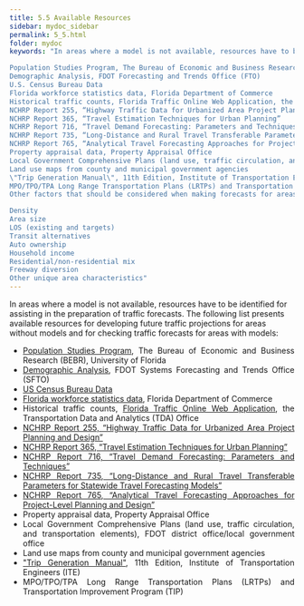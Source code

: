 ```yaml
---
title: 5.5 Available Resources
sidebar: mydoc_sidebar
permalink: 5_5.html
folder: mydoc
keywords: "In areas where a model is not available, resources have to be identified for assisting in the preparation of traffic forecasts. The following list presents available resources for developing future traffic projections for areas without models and for checking traffic forecasts for areas with models:

Population Studies Program, The Bureau of Economic and Business Research (BEBR), University of Florida
Demographic Analysis, FDOT Forecasting and Trends Office (FTO)
U.S. Census Bureau Data
Florida workforce statistics data, Florida Department of Commerce
Historical traffic counts, Florida Traffic Online Web Application, the Transportation Data and Analytics (TDA) Office
NCHRP Report 255, “Highway Traffic Data for Urbanized Area Project Planning and Design”
NCHRP Report 365, “Travel Estimation Techniques for Urban Planning”
NCHRP Report 716, “Travel Demand Forecasting: Parameters and Techniques”
NCHRP Report 735, “Long-Distance and Rural Travel Transferable Parameters for Statewide Travel Forecasting Models”
NCHRP Report 765, “Analytical Travel Forecasting Approaches for Project-Level Planning and Design”
Property appraisal data, Property Appraisal Office
Local Government Comprehensive Plans (land use, traffic circulation, and transportation elements), FDOT district office/local government office
Land use maps from county and municipal government agencies
\"Trip Generation Manual\", 11th Edition, Institute of Transportation Engineers (ITE)
MPO/TPO/TPA Long Range Transportation Plans (LRTPs) and Transportation Improvement Program (TIP)
Other factors that should be considered when making forecasts for areas without a travel demand model include the following:

Density
Area size
LOS (existing and targets)
Transit alternatives
Auto ownership
Household income
Residential/non-residential mix
Freeway diversion
Other unique area characteristics"
---
```


<style>
  div{text-align: justify;}
</style>

In areas where a model is not available, resources have to be identified for assisting in the preparation of traffic forecasts. The following list presents available resources for developing future traffic projections for areas without models and for checking traffic forecasts for areas with models:

<div id="red-square">
    <ul>
        <li><a href="https://bebr.ufl.edu/population/" target="_blank">Population Studies Program</a>, The Bureau of Economic and Business Research (BEBR), University of Florida</li>
        <li><a href="http://www.fdot.gov/planning/demographic/" target="_blank">Demographic Analysis</a>, FDOT Systems Forecasting and Trends Office (SFTO)</li>
        <li><a href="https://data.census.gov/" target="_blank">US Census Bureau Data</a></li>
        <li><a href="https://www.floridajobs.org/workforce-statistics/workforce-statistics-data-releases/latest-statistics" target="_blank">Florida workforce statistics data</a>, Florida Department of Commerce</li>
        <li>Historical traffic counts, <a href="https://tdaappsprod.dot.state.fl.us/fto/" target="_blank">Florida Traffic Online Web Application</a>, the Transportation Data and Analytics (TDA) Office</li>
        <li><a href="https://onlinepubs.trb.org/Onlinepubs/nchrp/nchrp_rpt_255.pdf" target="_blank">NCHRP Report 255, “Highway Traffic Data for Urbanized Area Project Planning and Design”</a></li>
        <li><a href="https://onlinepubs.trb.org/onlinepubs/nchrp/nchrp_rpt_365.pdf" target="_blank">NCHRP Report 365, “Travel Estimation Techniques for Urban Planning”</a></li>
        <li><a href="https://nap.nationalacademies.org/catalog/14665/travel-demand-forecasting-parameters-and-techniques" target="_blank">NCHRP Report 716, “Travel Demand Forecasting: Parameters and Techniques”</a></li>
        <li><a href="https://nap.nationalacademies.org/catalog/22661/long-distance-and-rural-travel-transferable-parameters-for-statewide-travel-forecasting-models" target="_blank">NCHRP Report 735, “Long-Distance and Rural Travel Transferable Parameters for Statewide Travel Forecasting Models”</a></li>
        <li><a href="https://nap.nationalacademies.org/catalog/22366/analytical-travel-forecasting-approaches-for-project-level-planning-and-design" target="_blank">NCHRP Report 765, “Analytical Travel Forecasting Approaches for Project-Level Planning and Design”</a></li>
        <li>Property appraisal data, Property Appraisal Office</li>
        <li>Local Government Comprehensive Plans (land use, traffic circulation, and transportation elements), FDOT district office/local government office</li>
        <li>Land use maps from county and municipal government agencies</li>
        <li><a href="https://www.ite.org/technical-resources/topics/trip-and-parking-generation/" target="_blank">"Trip Generation Manual"</a>, 11th Edition, Institute of Transportation Engineers (ITE)</li>
        <li>MPO/TPO/TPA Long Range Transportation Plans (LRTPs) and Transportation Improvement Program (TIP)</li>
    </ul>
</div>








